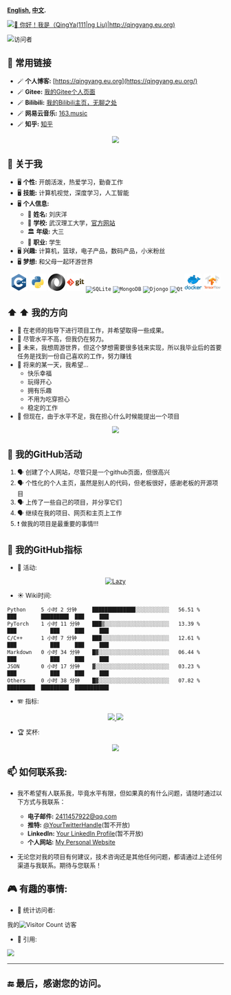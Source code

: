 <p align="right">

**[English](README.md), [中文](README_zh.md).**

</p>

[<img src="https://raw.githubusercontent.com/willow-god/willow-god/main/page.gif" alt="👋 你好！我是（QingYa(111|ng Liu)|http://qingyang.eu.org)" title="👋 你好！我是刘庆洋，点击访问我的主页！"/>](http://qingyang.eu.org/)

![访问者](https://vbr.wocr.tk/badge?page_id=willow-god.willow-god&color=00cf00)

## :bookmark: 常用链接

- 🪄 **个人博客:** [https://qingyang.eu.org](https://qingyang.eu.org/)
- 🪄 **Gitee:** [我的Gitee个人页面](https://gitee.com/willow-god)
- 🪄 **Bilibili:** [我的Bilibili主页，无聊之处](https://space.bilibili.com/1087600037?spm_id_from=333.1007.0.0)
- 🪄 **网易云音乐:** [163.music](https://music.163.com/)
- 🪄 **知乎:** [知乎](https://zhuanlan.zhihu.com)

<p align="center">
  <a href="https://skillicons.dev">
    <img src="https://skillicons.dev/icons?i=git,kubernetes,docker,c,vim,aws,gcp,azure,react,vue,java,kotlin,nodejs,figma,js,html,css,wasm" />
  </a>
</p>

## :book: 关于我

- 🖥 **个性:** 开朗活泼，热爱学习，勤奋工作
- 🖥 **技能:** 计算机视觉，深度学习，人工智能
- 🖥 **个人信息:**
    - 🧑 **姓名:** 刘庆洋
    - 🏫 **学校:** 武汉理工大学，[官方网站](https://www.whut.edu.cn/)
    - 🏛️ **年级:** 大三
    - 👷 **职业:** 学生
- 🖥 **兴趣:** 计算机，篮球，电子产品，数码产品，小米粉丝
- 🖥 **梦想:** 和父母一起环游世界

<p align="center">
  <a>
	<code><img height="40" src="https://raw.githubusercontent.com/github/explore/80688e429a7d4ef2fca1e82350fe8e3517d3494d/topics/cpp/cpp.png" alt="C++" title="C++"></code>
	<code><img height="40" src="https://raw.githubusercontent.com/github/explore/80688e429a7d4ef2fca1e82350fe8e3517d3494d/topics/python/python.png" alt="Python" title="Python"></code>
	<code><img height="40" src="https://raw.githubusercontent.com/github/explore/80688e429a7d4ef2fca1e82350fe8e3517d3494d/topics/json/json.png" alt="JSON" title="JSON"></code>
	<code><img height="40" src="https://raw.githubusercontent.com/github/explore/80688e429a7d4ef2fca1e82350fe8e3517d3494d/topics/git/git.png" alt="Git" title="Git"></code>
	<code><img height="40" src="https://user-images.githubusercontent.com/29084184/218292066-c36545bd-47ac-4838-8958-1399009c3cc8.png" alt="SQLite" title="SQLite"></code>
	<code><img height="40" src="https://user-images.githubusercontent.com/29084184/218291328-d57affa6-dba3-4ba1-90ff-25cb273fcd84.png" alt="MongoDB" title="mongodb"></code>
	<code><img height="40" src="https://user-images.githubusercontent.com/29084184/218291286-3d84ebcb-c266-454b-bce2-b2f4ac01886f.png" alt="Djongo" title="Djongo"></code>
	<code><img height="40" width="40" src="https://user-images.githubusercontent.com/29084184/183043709-bf66d400-014c-4332-861a-7edc5ae610b9.png" alt="Qt" title="Qt"></code>
	<code><img height="40" src="https://raw.githubusercontent.com/github/explore/80688e429a7d4ef2fca1e82350fe8e3517d3494d/topics/docker/docker.png" alt="Docker" title="Docker"></code>
	<code><img height="40" src="https://raw.githubusercontent.com/github/explore/80688e429a7d4ef2fca1e82350fe8e3517d3494d/topics/tensorflow/tensorflow.png" alt="TensorFlow" title="TensorFlow"></code>
  </a>
</p>


## :arrow_up: ⬆ 我的方向

- 🔨 在老师的指导下进行项目工作，并希望取得一些成果。
- 🔨 尽管水平不高，但我仍在努力。
- 🎯 未来，我想周游世界，但这个梦想需要很多钱来实现，所以我毕业后的首要任务是找到一份自己喜欢的工作，努力赚钱
- 🤞 将来的某一天，我希望...
	- 快乐幸福
	- 玩得开心
	- 拥有乐趣
	- 不用为吃穿担心
	- 稳定的工作
- 🤔 但现在，由于水平不足，我在担心什么时候能提出一个项目

<p align="center">
  <a href="https://skillicons.dev">
    <img src="https://cdn.jsdelivr.net/gh/sun0225SUN/sun0225SUN/assets/images/icon.png" />
  </a>
</p>

## 🔔 我的GitHub活动

<!--START_SECTION:activity-->
1. 🗣 创建了个人网站，尽管只是一个github页面，但很高兴
2. 🗣 个性化的个人主页，虽然是别人的代码，但老板很好，感谢老板的开源项目
3. 🗣 上传了一些自己的项目，并分享它们
4. 🗣 继续在我的项目、网页和主页上工作
5. ❗ 做我的项目是最重要的事情!!!
<!--END_SECTION:activity-->


## 🔔 我的GitHub指标

- 🌵 活动:

<p align="center">
  <a href="https://skillicons.dev">
    <img src="https://github-readme-activity-graph.vercel.app/graph?username=willow-god&theme=github-compact&custom_title=Activity&radius=30&height=250" alt="Lazy">
  </a>
</p>

- ☀️ Wiki时间:

```text
Python     5 小时 2 分钟     ██████████████░░░░░░░░░░░   56.51 %           ███        █████████  ███     ███
PyTorch    1 小时 11 分钟    ███▒░░░░░░░░░░░░░░░░░░░░░   13.39 %           ███           ███     ███     ███
C/C++      1 小时 7 分钟     ███░░░░░░░░░░░░░░░░░░░░░░   12.61 %           ███           ███     ███     ███
Markdown   0 小时 34 分钟    █▓░░░░░░░░░░░░░░░░░░░░░░░   06.44 %           ███           ███     ███     ███
JSON       0 小时 17 分钟    ▓░░░░░░░░░░░░░░░░░░░░░░░░   03.23 %           ███           ███     ███     ███
Others     0 小时 38 分钟    █▓░░░░░░░░░░░░░░░░░░░░░░░   07.82 %           █████████  █████████  ███████████
```

- 🪗 指标:

<p align="center">
  <a href="https://skillicons.dev">
	<img height="137px" src="https://github-readme-stats-git-masterrstaa-rickstaa.vercel.app/api?username=willow-god&hide_title=true&hide_border=true&show_icons=true&include_all_commits=true&line_height=21text_color=000&icon_color=000&bg_color=0,ea6161,ffc64d,fffc4d,52fa5a&theme=graywhite" />
	<img height="137px" src="https://github-readme-stats-git-masterrstaa-rickstaa.vercel.app/api/top-langs/?username=willow-god&hide_title=true&hide_border=true&layout=compact&langs_count=6&text_color=000&icon_color=fff&bg_color=0,52fa5a,4dfcff,c64dff&theme=graywhite" /><br>

  </a>
</p>

- 🏆 奖杯:

<p align="center">
  <a href="https://skillicons.dev">
    <img src="https://github-profile-trophy.vercel.app/?username=willow-god&theme=gruvbox&row=1&column=7&no-frame=true&no-bg=true" />
  </a>
</p>

## 📫 如何联系我:

- 我不希望有人联系我，毕竟水平有限，但如果真的有什么问题，请随时通过以下方式与我联系：

   - **电子邮件:** 2411457922@qq.com
   - **推特:** [@YourTwitterHandle](https://twitter.com/YourTwitterHandle)(暂不开放)
   - **LinkedIn:** [Your LinkedIn Profile](https://www.linkedin.com/in/yourlinkedinprofile/)(暂不开放)
   - **个人网站:** [My Personal Website](https://qingyang.eu.org)

- 无论您对我的项目有何建议，技术咨询还是其他任何问题，都请通过上述任何渠道与我联系。期待与您联系！

## 🎮 有趣的事情:

- 👱 统计访问者:

我的![Visitor Count](https://profile-counter.glitch.me/willow-god/count.svg) 访客

- 📘 引用:

<div><img src="https://quotes-github-readme.vercel.app/api?type=horizontal&theme=dark" /><br/></div>

---
## 🔚 最后，感谢您的访问。
